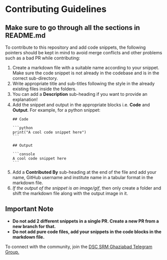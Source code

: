 # Contributing Guidelines

## Make sure to go through all the sections in README.md

To contribute to this repository and add code snippets, the following pointers should be kept in mind to avoid merge conflicts and other problems such as a bad PR while contributing:

1. Create a markdown file with a suitable name according to your snippet. Make sure the code snippet is not already in the codebase and is in the correct sub-directory.
2. Write appropriate title and sub-titles following the style in the already existing files inside the folders.
3. You can add a **Description** sub-heading if you want to provide an explanation! 
4. Add the snippet and output in the appropriate blocks i.e. **Code** and **Output**. For example, for a python snippet:
    ~~~
    ## Code

    ```python
    print("A cool code snippet here")
    ```

    ## Output

    ```console
    A cool code snippet here
    ```
    ~~~
5. Add a **Contributed By** sub-heading at the end of the file and add your name, GitHub username and institute name in a tabular format in the markdown file.
6. *If the output of the snippet is an image/gif*, then only create a folder and shift the markdown file along with the output image in it.

## Important Note
 - **Do not add 2 different snippets in a single PR. Create a new PR from a new branch for that.**
 - **Do not add pure code files, add your snippets in the code blocks in the markdown file.**

To connect with the community, join the [DSC SRM Ghaziabad Telegram Group.](https://t.me/dscsrmncr)
